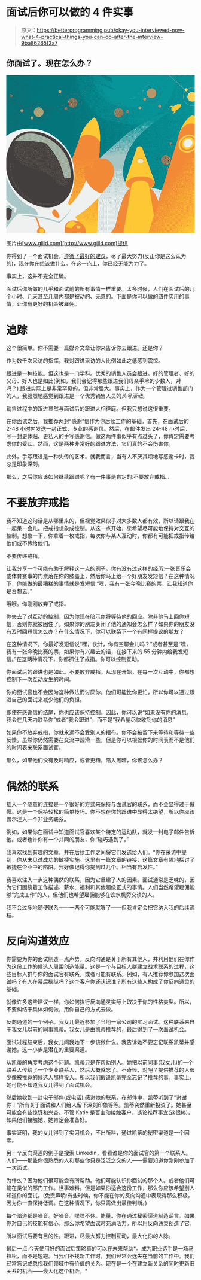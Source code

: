 # 面试后你可以做的 4 件实事

> 原文：<https://betterprogramming.pub/okay-you-interviewed-now-what-4-practical-things-you-can-do-after-the-interview-9ba86265f2a7>

## 你面试了。现在怎么办？

![](img/abe3de940281b0067794ec05678722c9.png)

图片由[www.giild.com](http://www.giild.com)提供

你得到了一个面试机会，[遵循了最好的建议](https://medium.com/better-programming/three-interview-tips-that-you-probably-have-never-heard-fe8b88c62e4?source=friends_link&sk=306b356ebb449ed1c43c40c96e50dafe)，尽了最大努力(反正你是这么认为的)，现在你在想该做什么。在这一点上，你已经无能为力了。

事实上，这并不完全正确。

面试后你所做的几乎和面试前的所有事情一样重要。太多时候，人们在面试后的几个小时、几天甚至几周内都是被动的、无意的。下面是你可以做的四件实用的事情，让你有更好的机会被雇佣。

# 追踪

这个很简单。你不需要一篇媒介文章让你来告诉你去跟进。还是你？

作为数千次采访的指挥，我对跟进采访的人比例如此之低感到震惊。

跟进是一种技能。但这也是一门学科。优秀的销售人员会跟进。好的管理者、好的父母、好人也是如此(例如，我们会记得那些跟进我们母亲手术的少数人，对吗？).跟进实际上是非常罕见的，但非常强大。事实上，作为一个管理过销售部门的人，我强烈地感觉到跟进是一个优秀销售人员的*头号活动*。

销售过程中的跟进显然与面试后的跟进大相径庭。但我只想说这很重要。

在你面试之后，我推荐两封“感谢”信作为你后续工作的基础。首先，在面试后的 2-48 小时内发送一封正式、专业的感谢信。然后，在邮件发出 24-48 小时后，写一封更体贴、更私人的手写感谢信。做这两件事似乎有点过头了，你肯定需要考虑你的受众。然而，这是两种非常好的跟进方法，它们真的不会伤害你。

此外，手写跟进是一种失传的艺术。就我而言，当有人不厌其烦地写感谢卡时，我总是印象深刻。

那么，之后你应该如何继续跟进呢？有一件事是肯定的:不要放弃戒指…

# 不要放弃戒指

我不知道这句话是从哪里来的，但视觉效果似乎对大多数人都有效，所以请跟我在一起呆一会儿。把戒指想象成控制。从这一点开始，您希望尽可能地保持对交互的控制。想象一下，你拿着一枚戒指，每次你与某人互动时，你都有可能把戒指传给他们或不传给他们。

不要传递戒指。

让我分享一个可能有助于解释这一点的例子。你有没有过这样的经历:一张音乐会或体育赛事的门票落在你的膝盖上，然后你马上给一个好朋友发短信？在这种情况下，你能做的最糟糕的事情就是发短信:“嘿，我有一张今晚比赛的票，让我知道你是否想去。”

哦哦。你刚刚放弃了戒指。

你失去了对互动的控制，因为你现在暗示你将等待他的回应。除非他马上回你短信，否则你就被困住了。如果你的朋友关闭了他的通知会怎么样？如果你的朋友没有及时回短信怎么办？在什么情况下，你可以联系下一个有同样提议的朋友？

在这种情况下，你最好发短信说“嘿，伙计，你有空聊会儿吗？”或者甚至是“嘿，我有一张今晚比赛的票，如果你有兴趣去的话，在接下来的 55 分钟内给我发短信。”在这两种情况下，你都抓住了戒指。你可以控制互动。

你面试后的跟进也是如此。不要放弃戒指。从现在开始，在每一次互动中，你都想控制下一次互动发生的时间。

你的面试官也不会因为这种做法而讨厌你。他们可能比你更忙，所以你可以通过跟进自己的面试来减少他们的负担。

即使在感谢信的结尾，你也应该保持控制。因此，你可以说“如果没有你的消息，我会在几天内联系你”或者“我会跟进”，而不是“我希望尽快收到你的消息”

如果你不放弃戒指，你就永远不会受别人的摆布。你不会被留下来等待和等待一些反馈。虽然你仍然需要在交流中圆滑一些，但是你可以根据你的时间表而不是他们的时间表来联系面试官。

那么，如果他们没有及时响应，或者更糟，陷入黑暗，你该怎么办？

# 偶然的联系

插入一个随意的连接是一个很好的方式来保持与面试官的联系，而不会显得过于傲慢。这是一个保持轻松的简单技巧。你不想在你的跟进中显得太绝望，所以你应该偶尔注入一个非业务联系。

例如，如果你在面试中知道面试官喜欢某个特定的运动队，就发一封电子邮件告诉他。或者也许你有一个共同的朋友，你“碰巧遇到了。”

我喜欢找到有趣的文章，并在后续工作之间将它们发送给人们。“你在采访中提到，你从未见过成功的敏捷实施。这里有一篇文章的链接，这篇文章有趣地探讨了敏捷在企业中的陷阱。我好像记得你提到过几个。相当有启发性。”

我喜欢注入一点这种偶然的联系，因为它重建了人的因素。面试通常是乏味的，因为它们围绕着工作描述、薪水、福利和其他超级正式的事情。人们当然希望雇佣能够“完成工作”的人，但他们也希望雇佣能够在饮水机旁交谈的人。

我不会过多地随便联系——一两个可能就够了——但我肯定会把它纳入我的后续流程。

# 反向沟道效应

你需要为你的面试制造一点声势。反向沟通是关于所有其他人，并利用他们在你作为这份工作的候选人周围创造能量。这是一个与目标人群建立战术联系的过程，这些目标人群与你的面试官有联系，或者可能有联系。例如，有人推荐你参加这次面试吗？有人在幕后操纵吗？这个客户你还认识谁？所有这些人构成了你反向通灵的基础。

就像许多这些建议一样，你如何执行反向通灵实际上取决于你的性格类型。所以，不要纠结于具体如何做，用你自己的方式去做。

反向通道的一个例子。我女儿最近参加了当地一家公司的实习面试。这种联系来自于我女儿以前的同事凯蒂。我女儿是由凯蒂推荐的，最后得到了一次面试机会。

面试过程结束后，我女儿问我她下一步该做什么。我告诉她不要忘记联系凯蒂并感谢她。这一小步是潜在的重要渠道。

从凯蒂的角度考虑这个问题。凯蒂只是在帮助别人。她把以前同事(我女儿)的一个联系人传给了一个专业联系人，然后大概就忘了。不奇怪，对吧？提供推荐的人很少像被推荐的候选人那样投入。所以我们假设凯蒂完全忘记了推荐的事。事实上，她可能不知道我女儿得到了面试机会。

然后她收到一封电子邮件(或电话),感谢她的联系。在邮件中，凯蒂听到了“谢谢你！”所有关于面试和人们给人留下深刻印象等等。凯蒂突然重新投资了。她甚至可能会有些惊讶和兴奋。不管 Katie 是否主动接触客户，谈论推荐事宜(这很棒)，如果他们接触她，她肯定会准备好。

事实证明，我的女儿得到了实习机会，不出所料，通过凯蒂的秘密渠道是一个因素。

另一个反向渠道的例子是搜索 LinkedIn，看看谁是你的面试官的第一个联系人。人们——那些你很熟悉的人和那些你只是泛泛之交的人——需要知道你刚刚参加了一次面试。

为什么？因为他们很可能会有所帮助。他们可能认识你面试的那个人。或者他们可能在类似的部门工作。世事难料。但是如果你适合这份工作，那么你应该希望别人知道你的面试。(免责声明:有些时候，你不能在你的反向沟通中表现得那么积极，因为你一直保持低调。在这种情况下，你只需做出最佳判断。)

每个暗道都是噪音。好噪音。喋喋不休。能量。你在通过秘密渠道制造谣言。如果你对自己的技能有信心，那么你希望面试时充满活力。所以用反向通灵创造了它。

所以面试后要有目的性。跟进，尽最大努力控制互动，最大化你的人脉。

最后一点:今天使用好的面试后策略真的可以在未来帮助*。成为职业选手是一场马拉松，而不是短跑。当我们不找新工作时，我们经常会迷失在当前的工作中。我们经常忘记或忽视我们领域中有价值的关系。现在是一个在建立新关系的同时更新旧关系的机会——最大化这个机会。*